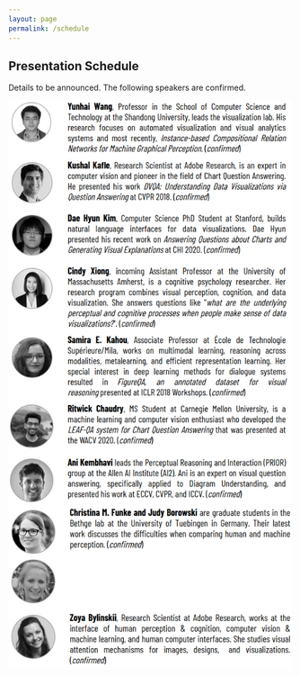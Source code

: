 ```yaml
---
layout: page
permalink: /schedule
---
```


<h2>Presentation Schedule</h2>

Details to be announced. The following speakers are confirmed.

<img src='gfx/speakers1.png'>
<img src='gfx/speakers2.png'>


